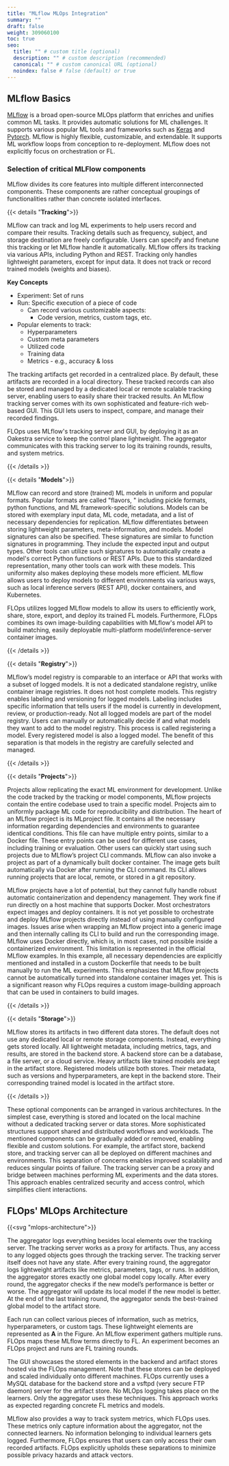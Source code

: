 ```yaml
---
title: "MLflow MLOps Integration"
summary: ""
draft: false
weight: 309060100
toc: true
seo:
  title: "" # custom title (optional)
  description: "" # custom description (recommended)
  canonical: "" # custom canonical URL (optional)
  noindex: false # false (default) or true
---
```


## MLflow Basics

[MLflow](https://mlflow.org/) is a broad open-source MLOps platform that enriches and unifies common ML tasks.
It provides automatic solutions for ML challenges.
It supports various popular ML tools and frameworks such as [Keras](https://keras.io/) and [Pytorch](https://pytorch.org/).
MLflow is highly flexible, customizable, and extendable.
It supports ML workflow loops from conception to re-deployment.
MLflow does not explicitly focus on orchestration or FL.

### Selection of critical MLFlow components

MLflow divides its core features into multiple different interconnected components.
These components are rather conceptual groupings of functionalities rather than concrete isolated interfaces.

{{< details "**Tracking**">}}

  MLflow can track and log ML experiments to help users record and compare their results.
  Tracking details such as frequency, subject, and storage destination are freely configurable.
  Users can specify and finetune this tracking or let MLflow handle it automatically.
  MLflow offers its tracking via various APIs, including Python and REST.
  Tracking only handles lightweight parameters, except for input data.
  It does not track or record trained models (weights and biases).
  
  **Key Concepts**
  - Experiment: Set of runs
  - Run: Specific execution of a piece of code
    - Can record various customizable aspects:
      - Code version, metrics, custom tags, etc.
  - Popular elements to track:
    - Hyperparameters
    - Custom meta parameters
    - Utilized code
    - Training data
    - Metrics - e.g., accuracy & loss

  The tracking artifacts get recorded in a centralized place.
  By default, these artifacts are recorded in a local directory.
  These tracked records can also be stored and managed by a dedicated local or remote scalable tracking server, enabling users to easily share their tracked results.
  An MLflow tracking server comes with its own sophisticated and feature-rich web-based GUI.
  This GUI lets users to inspect, compare, and manage their recorded findings.

  FLOps uses MLflow's tracking server and GUI, by deploying it as an Oakestra service to keep the control plane lightweight.
  The aggregator communicates with this tracking server to log its training rounds, results, and system metrics.

{{< /details >}}


{{< details "**Models**">}}

  MLflow can record and store (trained) ML models in uniform and popular formats.
  Popular formats are called "flavors, " including pickle formats, python functions, and ML framework-specific solutions.
  Models can be stored with exemplary input data, ML code, metadata, and a list of necessary dependencies for replication.
  MLflow differentiates between storing lightweight parameters, meta-information, and models.
  Model signatures can also be specified.
  These signatures are similar to function signatures in programming.
  They include the expected input and output types.
  Other tools can utilize such signatures to automatically create a model's correct Python functions or REST APIs.
  Due to this standardized representation, many other tools can work with these models.
  This uniformity also makes deploying these models more efficient.
  MLflow allows users to deploy models to different environments via various ways, such as local inference servers (REST API), docker containers, and Kubernetes.

  FLOps utilizes logged MLflow models to allow its users to efficiently work, share, store, export, and deploy its trained FL models.
  Furthermore, FLOps combines its own image-building capabilities with MLflow's model API to build matching, easily deployable multi-platform model/inference-server container images.

{{< /details >}}

{{< details "**Registry**">}}

  MLflow’s model registry is comparable to an interface or API that works with a subset of logged models.
  It is not a dedicated standalone registry, unlike container image registries.
  It does not host complete models. This registry enables labeling and versioning for logged models.
  Labeling includes specific information that tells users if the model is currently in development, review, or production-ready.
  Not all logged models are part of the model registry.
  Users can manually or automatically decide if and what models they want to add to the model registry.
  This process is called registering a model.
  Every registered model is also a logged model.
  The benefit of this separation is that models in the registry are carefully selected and managed.

{{< /details >}}

{{< details "**Projects**">}}

  Projects allow replicating the exact ML environment for development.
  Unlike the code tracked by the tracking or model components, MLflow projects contain the entire codebase used to train a specific model.
  Projects aim to uniformly package ML code for reproducibility and distribution.
  The heart of an MLflow project is its MLproject file.
  It contains all the necessary information regarding dependencies and environments to guarantee identical conditions.
  This file can have multiple entry points, similar to a Docker file.
  These entry points can be used for different use cases, including training or evaluation.
  Other users can quickly start using such projects due to MLflow’s project CLI commands.
  MLflow can also invoke a project as part of a dynamically built docker container.
  The image gets built automatically via Docker after running the CLI command.
  Its CLI allows running projects that are local, remote, or stored in a git repository.

  MLflow projects have a lot of potential, but they cannot fully handle robust automatic containerization and dependency management.
  They work fine if run directly on a host machine that supports Docker.
  Most orchestrators expect images and deploy containers.
  It is not yet possible to orchestrate and deploy MLflow projects directly instead of using manually configured images.
  Issues arise when wrapping an MLflow project into a generic image and then internally calling its CLI to build and run the corresponding image.
  MLflow uses Docker directly, which is, in most cases, not possible inside a containerized environment.
  This limitation is represented in the official MLflow examples.
  In this example, all necessary dependencies are explicitly mentioned and installed in a custom Dockerfile that needs to be built manually to run the ML experiments.
  This emphasizes that MLflow projects cannot be automatically turned into standalone container images yet.
  This is a significant reason why FLOps requires a custom image-building approach that can be used in containers to build images.

{{< /details >}}

{{< details "**Storage**">}}

  MLflow stores its artifacts in two different data stores.
  The default does not use any dedicated local or remote storage components.
  Instead, everything gets stored locally.
  All lightweight metadata, including metrics, tags, and results, are stored in the backend store.
  A backend store can be a database, a file server, or a cloud service.
  Heavy artifacts like trained models are kept in the artifact store.
  Registered models utilize both stores.
  Their metadata, such as versions and hyperparameters, are kept in the backend store.
  Their corresponding trained model is located in the artifact store.

{{< /details >}}

These optional components can be arranged in various architectures.
In the simplest case, everything is stored and located on the local machine without a dedicated tracking server or data stores.
More sophisticated structures support shared and distributed workflows and workloads.
The mentioned components can be gradually added or removed, enabling flexible and custom solutions.
For example, the artifact store, backend store, and tracking server can all be deployed on different machines and environments.
This separation of concerns enables improved scalability and reduces singular points of failure.
The tracking server can be a proxy and bridge between machines performing ML experiments and the data stores.
This approach enables centralized security and access control, which simplifies client interactions.

## FLOps' MLOps Architecture

{{<svg "mlops-architecture">}}

The aggregator logs everything besides local elements over the tracking server.
The tracking server works as a proxy for artifacts.
Thus, any access to any logged objects goes through the tracking server.
The tracking server itself does not have any state.
After every training round, the aggregator logs lightweight artifacts like metrics, parameters, tags, or runs.
In addition, the aggregator stores exactly one global model copy locally.
After every round, the aggregator checks if the new model’s performance is better or worse.
The aggregator will update its local model if the new model is better.
At the end of the last training round, the aggregator sends the best-trained global model to the artifact store.

Each run can collect various pieces of information, such as metrics, hyperparameters, or custom tags.
These lightweight elements are represented as **A** in the Figure.
An MLflow experiment gathers multiple runs.
FLOps maps these MLflow terms directly to FL.
An experiment becomes an FLOps project and runs are FL training rounds.

The GUI showcases the stored elements in the backend and artifact stores hosted via the FLOps management.
Note that these stores can be deployed and scaled individually onto different machines.
FLOps currently uses a MySQL database for the backend store and a vsftpd (very secure FTP daemon) server for the artifact store.
No MLOps logging takes place on the learners.
Only the aggregator uses these techniques.
This approach works as expected regarding concrete FL metrics and models.

MLflow also provides a way to track system metrics, which FLOps uses.
These metrics only capture information about the aggregator, not the connected learners.
No information belonging to individual learners gets logged.
Furthermore, FLOps ensures that users can only access their own recorded artifacts.
FLOps explicitly upholds these separations to minimize possible privacy hazards and attack vectors.
